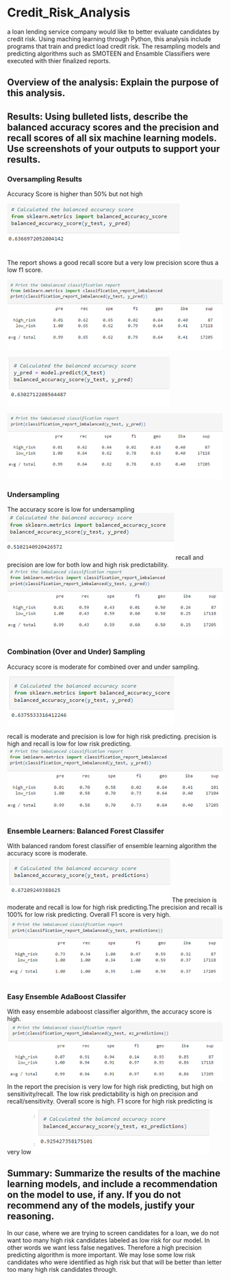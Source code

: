 # Credit_Risk_Analysis

a loan lending service company would like to better evaluate candidates by credit risk. Using maching learning through Python, this analysis include programs that train and predict load credit risk. The resampling models and predicting algorithms such as SMOTEEN and Ensamble Classifiers were executed with thier finalized reports. 

## Overview of the analysis: Explain the purpose of this analysis.

## Results: Using bulleted lists, describe the balanced accuracy scores and the precision and recall scores of all six machine learning models. Use screenshots of your outputs to support your results.

### Oversampling Results
Accuracy Score is higher than 50% but not high

![RANDOM OVERSAMPLING SCORE](https://github.com/XSR700/Credit_Risk_Analysis/blob/main/Screenshots/Naive%20Random%20Oversampling%20Accuracy%20Score.PNG)

The report shows a good recall score but a very low precision score thus a low f1 score. 

![RANDOM OVERSAMPLING REPORT](https://github.com/XSR700/Credit_Risk_Analysis/blob/main/Screenshots/Naive%20Random%20Oversampling%20Report.PNG)



![SMOTE OVERSAMPLING SCORE](https://github.com/XSR700/Credit_Risk_Analysis/blob/main/Screenshots/SMOTE%20Oversampling%20Accuracy%20Score.PNG)


![SMOTE OVERSAMPLING REPORT](https://github.com/XSR700/Credit_Risk_Analysis/blob/main/Screenshots/SMOTE%20Oversampling%20Report.PNG)


### Undersampling
The accuracy score is low for undersampling
![UNDERSAMPLING SCORE](https://github.com/XSR700/Credit_Risk_Analysis/blob/main/Screenshots/Undersampling%20Accuracy%20Score.PNG)
recall and precision are low for both low and high risk predictability.
![UNDERSAMPLING REPORT](https://github.com/XSR700/Credit_Risk_Analysis/blob/main/Screenshots/Undersampling%20Report.PNG)


### Combination (Over and Under) Sampling
Accuracy score is moderate for combined over and under sampling.

![COMBO SCORE](https://github.com/XSR700/Credit_Risk_Analysis/blob/main/Screenshots/Combonation%20(Over%20and%20Under)%20Sampling%20Accuracy%20Score.PNG)

recall is moderate and precision is low for high risk predicting. precision is high and recall is low for low risk predicting. 
![COMBO REPORT](https://github.com/XSR700/Credit_Risk_Analysis/blob/main/Screenshots/Combination%20(Over%20and%20Under)%20Sampling%20Report.PNG)



### Ensemble Learners: Balanced Forest Classifer
With balanced random forest classifier of ensemble learning algorithm the accuracy score is moderate. 
![ENSEMBLE SCORE](https://github.com/XSR700/Credit_Risk_Analysis/blob/main/Screenshots/Balanced%20Random%20Forest%20Classifier%20Accuracy%20Score.PNG)
The precision is moderate and recall is low for high risk predicting.The precision and recall is 100% for low risk predicting. Overall F1 score is very high. 
![ENSEMBLE REPORT](https://github.com/XSR700/Credit_Risk_Analysis/blob/main/Screenshots/Balanced%20Random%20Forest%20Classifier%20Report.PNG)

### Easy Ensemble AdaBoost Classifer
With easy ensemble adaboost classifier algorithm, the accuracy score is high.  
![EASY SCORE](https://github.com/XSR700/Credit_Risk_Analysis/blob/main/Screenshots/Easy%20AdaBoost%20Classifier%20Report.PNG)
In the report the precision is very low for high risk predicting, but high on sensitivity/recall. The low risk predictability is high on precision and recall/sensitivity. Overall score is high. F1 score for high risk predicting is very low
![EASY REPORT](https://github.com/XSR700/Credit_Risk_Analysis/blob/main/Screenshots/Easy%20Ensemble%20AdaBoost%20Classifier%20Accuracy%20Score.PNG)


## Summary: Summarize the results of the machine learning models, and include a recommendation on the model to use, if any. If you do not recommend any of the models, justify your reasoning.

In our case, where we are trying to screen candidates for a loan, we do not want too many high risk candidates labeled as low risk for our model. In other words we want less false negatives. Therefore a high precision predicting algorithm is more important. We may lose some low risk candidates who were identified as high risk but that will be better than letter too many high risk candidates through.  
